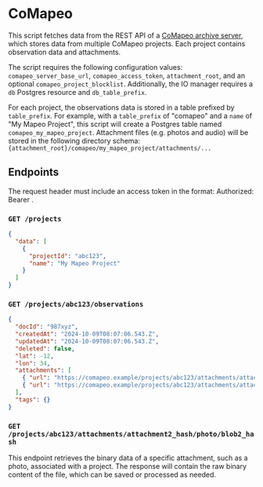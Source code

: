# CoMapeo

This script fetches data from the REST API of a [CoMapeo archive server](https://github.com/digidem/comapeo-core/tree/server/src/server), which stores data from multiple CoMapeo projects. Each project contains observation data and attachments.

The script requires the following configuration values: `comapeo_server_base_url`, `comapeo_access_token`, `attachment_root`, and an optional `comapeo_project_blocklist`. Additionally, the IO manager requires a `db` Postgres resource and `db_table_prefix`.

For each project, the observations data is stored in a table prefixed by `table_prefix`. For example, with a `table_prefix` of "comapeo" and a `name` of "My Mapeo Project", this script will create a Postgres table named `comapeo_my_mapeo_project`. Attachment files (e.g. photos and audio) will be stored in the following directory schema: `{attachment_root}/comapeo/my_mapeo_project/attachments/...`

## Endpoints

The request header must include an access token in the format: Authorized: Bearer <token>.

### `GET /projects`

```json
{
  "data": [
    {
      "projectId": "abc123",
      "name": "My Mapeo Project"
    }
  ]
}
```

### `GET /projects/abc123/observations`

```json
{
  "docId": "987xyz",
  "createdAt": "2024-10-09T08:07:06.543.Z",
  "updatedAt": "2024-10-09T08:07:06.543.Z",
  "deleted": false,
  "lat": -12,
  "lon": 34,
  "attachments": [
    { "url": "https://comapeo.example/projects/abc123/attachments/attachment1_hash/photo/blob1_hash" },
    { "url": "https://comapeo.example/projects/abc123/attachments/attachment2_hash/photo/blob2_hash" }
  ],
  "tags": {}
}
```

### `GET /projects/abc123/attachments/attachment2_hash/photo/blob2_hash`

This endpoint retrieves the binary data of a specific attachment, such as a photo, associated with a project. The response will contain the raw binary content of the file, which can be saved or processed as needed.